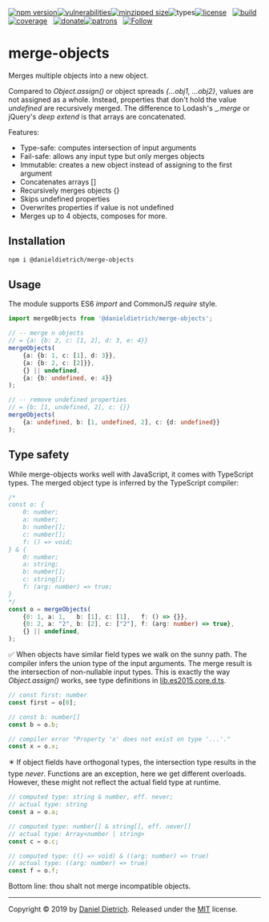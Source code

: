 [![npm version](https://img.shields.io/npm/v/@danieldietrich/merge-objects?logo=npm&style=flat-square)](https://www.npmjs.com/package/@danieldietrich/merge-objects/)[![vulnerabilities](https://img.shields.io/snyk/vulnerabilities/npm/@danieldietrich/merge-objects?style=flat-square)](https://snyk.io/test/npm/@danieldietrich/merge-objects)[![minzipped size](https://img.shields.io/bundlephobia/minzip/@danieldietrich/merge-objects?style=flat-square)](https://bundlephobia.com/result?p=@danieldietrich/merge-objects@latest)![types](https://img.shields.io/npm/types/typescript?style=flat-square)[![license](https://img.shields.io/github/license/danieldietrich/merge-objects?style=flat-square)](https://opensource.org/licenses/MIT/)
&nbsp;
[![build](https://img.shields.io/travis/danieldietrich/merge-objects?logo=github&style=flat-square)](https://travis-ci.org/danieldietrich/merge-objects/)[![coverage](https://img.shields.io/codecov/c/github/danieldietrich/merge-objects?style=flat-square)](https://codecov.io/gh/danieldietrich/merge-objects/)
&nbsp;
[![donate](https://img.shields.io/badge/Donate-PayPal-blue.svg?logo=paypal&style=flat-square)](https://paypal.me/danieldietrich13)[![patrons](https://img.shields.io/liberapay/patrons/danieldietrich?style=flat-square)](https://liberapay.com/danieldietrich/)
&nbsp;
[![Follow](https://img.shields.io/twitter/follow/danieldietrich?label=Follow&style=social)](https://twitter.com/danieldietrich/)

# merge-objects

Merges multiple objects into a new object.

Compared to _Object.assign()_ or object spreads _{...obj1, ...obj2}_, values are not assigned as a whole. Instead, properties that don't hold the value _undefined_ are recursively merged. The difference to Lodash's __.merge_ or jQuery's _deep extend_ is that arrays are concatenated.

Features:

* Type-safe: computes intersection of input arguments
* Fail-safe: allows any input type but only merges objects
* Immutable: creates a new object instead of assigning to the first argument
* Concatenates arrays []
* Recursively merges objects {}
* Skips undefined properties
* Overwrites properties if value is not undefined
* Merges up to 4 objects, composes for more.

## Installation

```bash
npm i @danieldietrich/merge-objects
```

## Usage

The module supports ES6 _import_ and CommonJS _require_ style.

```ts
import mergeObjects from '@danieldietrich/merge-objects';

// -- merge n objects
// = {a: {b: 2, c: [1, 2], d: 3, e: 4}}
mergeObjects(
    {a: {b: 1, c: [1], d: 3}},
    {a: {b: 2, c: [2]}},
    {} || undefined,
    {a: {b: undefined, e: 4}}
);

// -- remove undefined properties
// = {b: [1, undefined, 2], c: {}}
mergeObjects(
    {a: undefined, b: [1, undefined, 2], c: {d: undefined}}
);
```

## Type safety

While merge-objects works well with JavaScript, it comes with TypeScript types. The merged object type is inferred by the TypeScript compiler:

```ts
/*
const o: {
    0: number;
    a: number;
    b: number[];
    c: number[];
    f: () => void;
} & {
    0: number;
    a: string;
    b: number[];
    c: string[];
    f: (arg: number) => true;
}
*/
const o = mergeObjects(
    {0: 1, a: 1,   b: [1], c: [1],   f: () => {}},
    {0: 2, a: "2", b: [2], c: ["2"], f: (arg: number) => true},
    {} || undefined,
);
```

✅ When objects have similar field types we walk on the sunny path. The compiler infers the union type of the input arguments. The merge result is the intersection of non-nullable input types. This is exactly the way _Object.assign()_ works, see type definitions in [lib.es2015.core.d.ts](https://github.com/microsoft/TypeScript/blob/b963e1a2a7e3b1056ee2552927fa08fcc51e4c7d/lib/lib.es2015.core.d.ts#L305).

```ts
// const first: number
const first = o[0];

// const b: number[]
const b = o.b;

// compiler error "Property 'x' does not exist on type '...'."
const x = o.x;
```

✴️ If object fields have orthogonal types, the intersection type results in the type _never_. Functions are an exception, here we get different overloads. However, these might not reflect the actual field type at runtime.

```ts
// computed type: string & number, eff. never;
// actual type: string
const a = o.a;

// computed type: number[] & string[], eff. never[]
// actual type: Array<number | string>
const c = o.c;

// computed type: (() => void) & ((arg: number) => true)
// actual type: ((arg: number) => true)
const f = o.f;
```

Bottom line: thou shalt not merge incompatible objects.

---

Copyright &copy; 2019 by [Daniel Dietrich](cafebab3@gmail.com). Released under the [MIT](https://opensource.org/licenses/MIT/) license.